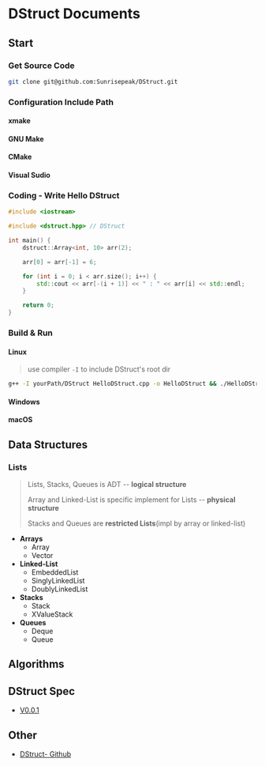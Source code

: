 # DStruct Documents

## Start

### Get Source Code

```bash
git clone git@github.com:Sunrisepeak/DStruct.git
```



### Configuration Include Path

#### xmake

#### GNU Make

#### CMake

#### Visual Sudio



### Coding - Write Hello DStruct

```cpp
#include <iostream>

#include <dstruct.hpp> // DStruct

int main() {
    dstruct::Array<int, 10> arr(2);

    arr[0] = arr[-1] = 6;

    for (int i = 0; i < arr.size(); i++) {
        std::cout << arr[-(i + 1)] << " : " << arr[i] << std::endl;
    }

    return 0;
}
```



### Build & Run

#### Linux

> use compiler `-I` to include DStruct's root dir

```bash
g++ -I yourPath/DStruct HelloDStruct.cpp -o HelloDStruct && ./HelloDStruct
```

#### Windows

#### macOS



## Data Structures

### Lists

> Lists, Stacks, Queues is ADT -- **logical structure**
>
> Array and Linked-List is specific implement for Lists -- **physical structure**
>
> Stacks and Queues are **restricted Lists**(impl by array or linked-list)

- **Arrays**
  - Array
  - Vector
- **Linked-List**
  - EmbeddedList
  - SinglyLinkedList
  - DoublyLinkedList
- **Stacks**
  - Stack
  - XValueStack
- **Queues**
  - Deque
  - Queue





## Algorithms





## DStruct Spec

- [V0.0.1](DStruct-Spec.md)





## Other

- [DStruct- Github](https://github.com/Sunrisepeak/DStruct)
